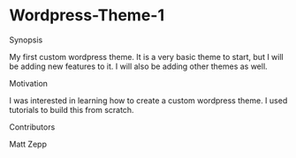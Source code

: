 # Wordpress-Theme-1
Synopsis

My first custom wordpress theme.  It is a very basic theme to start, but I will be adding new features to it.  I will also be adding other themes as well.


Motivation

I was interested in learning how to create a custom wordpress theme.  I used tutorials to build this from scratch.


Contributors

Matt Zepp
